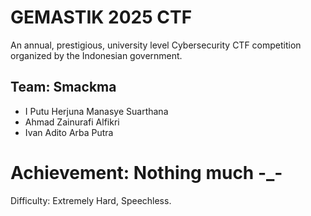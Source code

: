 # GEMASTIK 2025 CTF
An annual, prestigious, university level Cybersecurity CTF competition organized by the Indonesian government. 

## Team: Smackma
- I Putu Herjuna Manasye Suarthana
- Ahmad Zainurafi Alfikri
- Ivan Adito Arba Putra

# Achievement: Nothing much -_-
Difficulty: Extremely Hard, Speechless.

